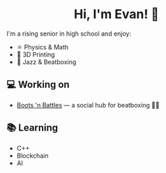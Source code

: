 <h1 align="center">Hi, I'm Evan! 👋</h1>

I'm a rising senior in high school and enjoy:
- ⚛️ Physics & Math
- 🤖 3D Printing 
- 🎷 Jazz & Beatboxing

## 💻 Working on
- [Boots 'n Battles](https://github.com/ez2st/boots-n-battles) — a social hub for beatboxing 🎤🔥

## 📚 Learning
- C++
- Blockchain
- AI
